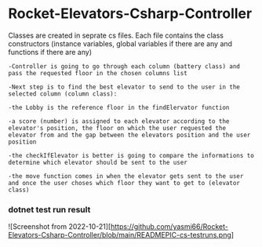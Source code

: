 # Rocket-Elevators-Csharp-Controller

Classes are created in seprate cs files. Each file contains the class constructors (instance variables, global variables if there are any and functions if there are any)

`-Controller is going to go through each column (battery class) and pass the requested floor in the chosen columns list`

`-Next step is to find the best elevator to send to the user in the selected column (column class):`

 `-the Lobby is the reference floor in the findElervator function` 
 
  `-a score (number) is assigned to each elevator according to the elevator's position, the floor on which the user requested the elevator from and the gap between the elevators position and the user position`
  
  `-the checkIfElevator is better is going to compare the informations to determine which elevator should be sent to the user`
  
  `-the move function comes in when the elevator gets sent to the user and once the user choses which floor they want to get to (elevator class)`
  

### dotnet test run result

![Screenshot from 2022-10-21][https://github.com/yasmi66/Rocket-Elevators-Csharp-Controller/blob/main/READMEPIC-cs-testruns.png]


